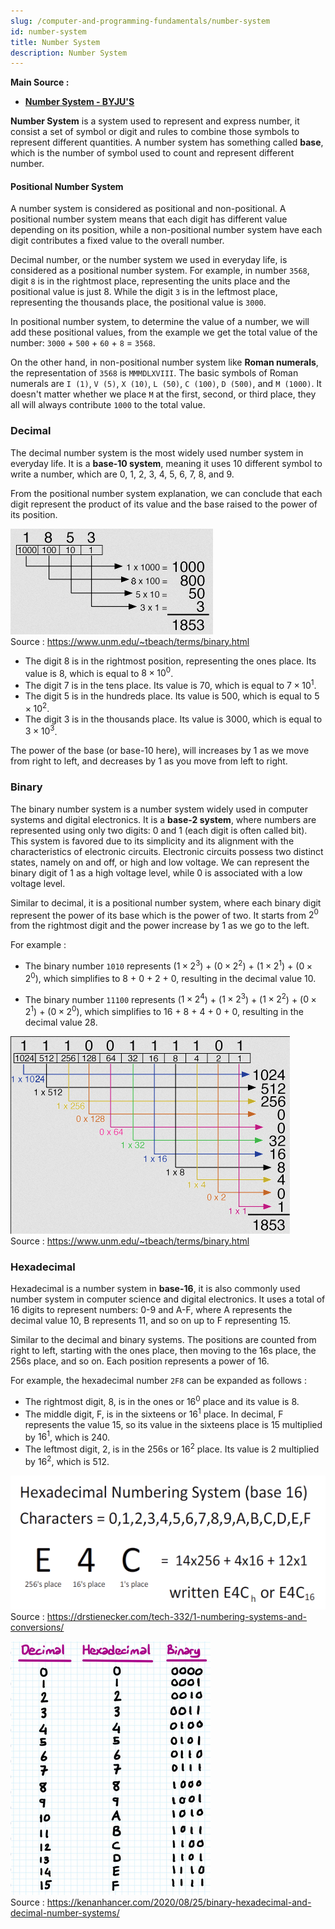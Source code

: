 ```yaml
---
slug: /computer-and-programming-fundamentals/number-system
id: number-system
title: Number System
description: Number System
---
```


**Main Source :**

- **[Number System - BYJU'S](https://byjus.com/maths/number-system/)**

**Number System** is a system used to represent and express number, it consist a set of symbol or digit and rules to combine those symbols to represent different quantities. A number system has something called **base**, which is the number of symbol used to count and represent different number.

#### Positional Number System

A number system is considered as positional and non-positional. A positional number system means that each digit has different value depending on its position, while a non-positional number system have each digit contributes a fixed value to the overall number.

Decimal number, or the number system we used in everyday life, is considered as a positional number system. For example, in number `3568`, digit `8` is in the rightmost place, representing the units place and the positional value is just 8. While the digit `3` is in the leftmost place, representing the thousands place, the positional value is `3000`.

In positional number system, to determine the value of a number, we will add these positional values, from the example we get the total value of the number: `3000` + `500` + `60` + `8` = `3568`.

On the other hand, in non-positional number system like **Roman numerals**, the representation of `3568` is `MMMDLXVIII`. The basic symbols of Roman numerals are `I (1)`, `V (5)`, `X (10)`, `L (50)`, `C (100)`, `D (500)`, and `M (1000)`. It doesn't matter whether we place `M` at the first, second, or third place, they all will always contribute `1000` to the total value.

### Decimal

The decimal number system is the most widely used number system in everyday life. It is a **base-10 system**, meaning it uses 10 different symbol to write a number, which are 0, 1, 2, 3, 4, 5, 6, 7, 8, and 9.

From the positional number system explanation, we can conclude that each digit represent the product of its value and the base raised to the power of its position.

![Decimal number example](./decimal-number.png)  
Source : https://www.unm.edu/~tbeach/terms/binary.html

- The digit 8 is in the rightmost position, representing the ones place. Its value is $8$, which is equal to $8 × 10^0$.
- The digit 7 is in the tens place. Its value is $70$, which is equal to $7 × 10^1$.
- The digit 5 is in the hundreds place. Its value is $500$, which is equal to $5 × 10^2$.
- The digit 3 is in the thousands place. Its value is $3000$, which is equal to $3 × 10^3$.

The power of the base (or base-10 here), will increases by 1 as we move from right to left, and decreases by 1 as you move from left to right.

### Binary

The binary number system is a number system widely used in computer systems and digital electronics. It is a **base-2 system**, where numbers are represented using only two digits: 0 and 1 (each digit is often called bit). This system is favored due to its simplicity and its alignment with the characteristics of electronic circuits. Electronic circuits possess two distinct states, namely on and off, or high and low voltage. We can represent the binary digit of 1 as a high voltage level, while 0 is associated with a low voltage level.

Similar to decimal, it is a positional number system, where each binary digit represent the power of its base which is the power of two. It starts from $2^0$ from the rightmost digit and the power increase by 1 as we go to the left.

For example :

- The binary number `1010` represents ($1 × 2^3$) + ($0 × 2^2$) + ($1 × 2^1$) + ($0 × 2^0$), which simplifies to 8 + 0 + 2 + 0, resulting in the decimal value 10.

- The binary number `11100` represents ($1 × 2^4$) + ($1 × 2^3$) + ($1 × 2^2$) + ($0 × 2^1$) + ($0 × 2^0$), which simplifies to 16 + 8 + 4 + 0 + 0, resulting in the decimal value 28.

![Binary number system](./binary-number.png)  
Source : https://www.unm.edu/~tbeach/terms/binary.html

### Hexadecimal

Hexadecimal is a number system in **base-16**, it is also commonly used number system in computer science and digital electronics. It uses a total of 16 digits to represent numbers: 0-9 and A-F, where A represents the decimal value 10, B represents 11, and so on up to F representing 15.

Similar to the decimal and binary systems. The positions are counted from right to left, starting with the ones place, then moving to the 16s place, the 256s place, and so on. Each position represents a power of 16.

For example, the hexadecimal number `2F8` can be expanded as follows :

- The rightmost digit, 8, is in the ones or $16^0$ place and its value is 8.
- The middle digit, F, is in the sixteens or $16^1$ place. In decimal, F represents the value 15, so its value in the sixteens place is 15 multiplied by $16^1$, which is 240.
- The leftmost digit, 2, is in the 256s or $16^2$ place. Its value is 2 multiplied by $16^2$, which is 512.

![Hexadecimal number system](./hexadecimal-number.png)  
Source : https://drstienecker.com/tech-332/1-numbering-systems-and-conversions/

![The three number system comparison](./number-system-comparison.png)  
Source : https://kenanhancer.com/2020/08/25/binary-hexadecimal-and-decimal-number-systems/
